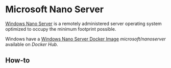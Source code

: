 # Microsoft Nano Server

[Windows Nano Server](https://docs.microsoft.com/en-us/windows-server/get-started/getting-started-with-nano-server) is a remotely administered server operating system optimized to occupy the minimum footprint possible.

Windows have a [Windows Nano Server Docker Image](https://hub.docker.com/r/microsoft/nanoserver/) *microsoft/nanoserver* available on *Docker Hub*.

## How-to


